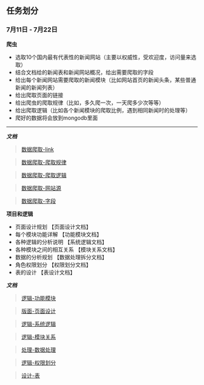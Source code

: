 ## 任务划分 ##

### 7月11日 - 7月22日 ###
**爬虫**
* 选取10个国内最有代表性的新闻网站（主要以权威性，受欢迎度，访问量来选取）
* 结合文档给的新闻表和新闻网站概况，给出需要爬取的字段
* 给出每个新闻网站需要爬取的新闻模块（比如网站首页的新闻头条，某些普通新闻的新闻列表）
* 给出爬取页面的链接
* 给出爬虫的爬取规律（比如，多久爬一次，一天爬多少次等等）
* 给出爬取逻辑（比如各个新闻模块的爬取比例，遇到相同新闻时的处理等）
* 爬好的数据将会放到mongodb里面
-------------
***文档***

> [数据爬取-link](https://github.com/hell0x/TrendMonitorSystem/blob/master/doc/%E7%88%AC%E8%99%AB/%E6%95%B0%E6%8D%AE%E7%88%AC%E5%8F%96-link.md)

> [数据爬取-爬取规律](https://github.com/hell0x/TrendMonitorSystem/blob/master/doc/%E7%88%AC%E8%99%AB/%E6%95%B0%E6%8D%AE%E7%88%AC%E5%8F%96-%E7%88%AC%E5%8F%96%E8%A7%84%E5%BE%8B.md)

> [数据爬取-爬取逻辑](https://github.com/hell0x/TrendMonitorSystem/blob/master/doc/%E7%88%AC%E8%99%AB/%E6%95%B0%E6%8D%AE%E7%88%AC%E5%8F%96-%E7%88%AC%E5%8F%96%E9%80%BB%E8%BE%91.md)

> [数据爬取-网站源](https://github.com/hell0x/TrendMonitorSystem/blob/master/doc/%E7%88%AC%E8%99%AB/%E6%95%B0%E6%8D%AE%E7%88%AC%E5%8F%96-%E7%BD%91%E7%AB%99%E6%BA%90.md)

> [数据爬取-字段](https://github.com/hell0x/TrendMonitorSystem/blob/master/doc/%E7%88%AC%E8%99%AB/%E6%95%B0%E6%8D%AE%E7%88%AC%E5%8F%96-%E5%AD%97%E6%AE%B5.md)
 


**项目和逻辑**
* 页面设计规划       			【页面设计文档】
* 每个模块功能详解  			【功能模块文档】
* 各种逻辑的分析说明			【系统逻辑文档】
* 各种模块之间的相互关系		【模块关系文档】
* 数据的分析规划				【数据处理拆分文档】
* 角色权限划分					【权限划分文档】
* 表的设计          			【表设计文档】

***文档***

> [逻辑-功能模块](https://github.com/hell0x/TrendMonitorSystem/blob/master/doc/%E9%A1%B9%E7%9B%AE%E5%92%8C%E9%80%BB%E8%BE%91/%E9%80%BB%E8%BE%91-%E5%8A%9F%E8%83%BD%E6%A8%A1%E5%9D%97.md)

> [版面-页面设计](https://github.com/hell0x/TrendMonitorSystem/blob/master/doc/%E9%A1%B9%E7%9B%AE%E5%92%8C%E9%80%BB%E8%BE%91/%E7%89%88%E9%9D%A2-%E9%A1%B5%E9%9D%A2%E8%AE%BE%E8%AE%A1.md)

> [逻辑-系统逻辑](https://github.com/hell0x/TrendMonitorSystem/blob/master/doc/%E9%A1%B9%E7%9B%AE%E5%92%8C%E9%80%BB%E8%BE%91/%E9%80%BB%E8%BE%91-%E7%B3%BB%E7%BB%9F%E9%80%BB%E8%BE%91.md)

> [逻辑-模块关系](https://github.com/hell0x/TrendMonitorSystem/blob/master/doc/%E9%A1%B9%E7%9B%AE%E5%92%8C%E9%80%BB%E8%BE%91/%E9%80%BB%E8%BE%91-%E6%A8%A1%E5%9D%97%E5%85%B3%E7%B3%BB.md)

> [处理-数据处理](https://github.com/hell0x/TrendMonitorSystem/blob/master/doc/%E9%A1%B9%E7%9B%AE%E5%92%8C%E9%80%BB%E8%BE%91/%E5%A4%84%E7%90%86-%E6%95%B0%E6%8D%AE%E5%A4%84%E7%90%86.md)

> [逻辑-权限划分](https://github.com/hell0x/TrendMonitorSystem/blob/master/doc/%E9%A1%B9%E7%9B%AE%E5%92%8C%E9%80%BB%E8%BE%91/%E9%80%BB%E8%BE%91-%E6%9D%83%E9%99%90%E5%88%92%E5%88%86.md)

> [设计-表](https://github.com/hell0x/TrendMonitorSystem/blob/master/doc/%E9%A1%B9%E7%9B%AE%E5%92%8C%E9%80%BB%E8%BE%91/%E8%AE%BE%E8%AE%A1-%E8%A1%A8.md)
